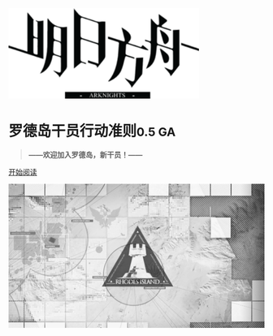 <!-- _coverpage.md -->

<img src="res/logo.png" alt="logo" style="zoom:125%;" />

# **罗德岛干员行动准则**<small>0.5 GA</small>



> **——欢迎加入罗德岛，新干员！——**



[开始阅读](README.md)

<!-- 背景图片 -->

![bg](res/bg.png)

